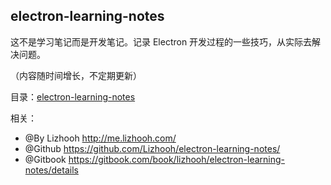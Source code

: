 ## electron-learning-notes
这不是学习笔记而是开发笔记。记录 Electron 开发过程的一些技巧，从实际去解决问题。

（内容随时间增长，不定期更新）

目录：[electron-learning-notes](./SUMMARY.md)

相关：
- @By Lizhooh http://me.lizhooh.com/
- @Github https://github.com/Lizhooh/electron-learning-notes/
- @Gitbook https://gitbook.com/book/lizhooh/electron-learning-notes/details

